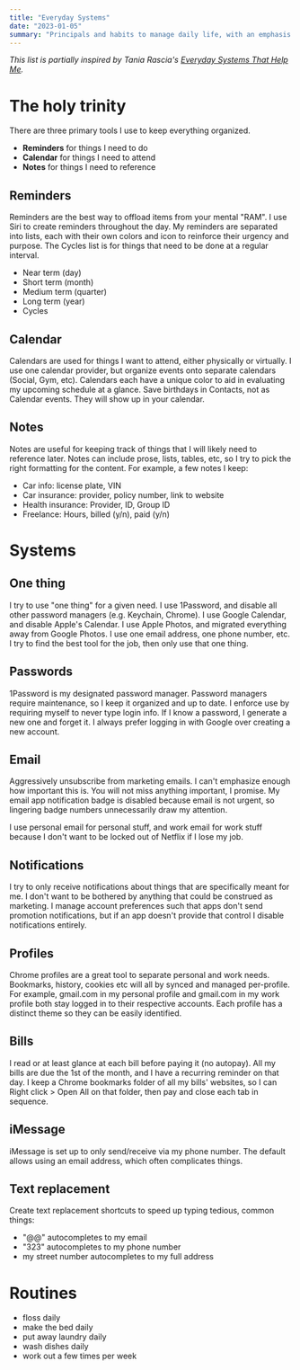 ```yaml
---
title: "Everyday Systems"
date: "2023-01-05"
summary: "Principals and habits to manage daily life, with an emphasis on digital hygiene. Sometimes I stray from these systems, but not often."
---
```


<Notice>

_This list is partially inspired by Tania Rascia's [Everyday Systems That Help Me](https://www.taniarascia.com/everyday-systems/)._

</Notice>

# The holy trinity

There are three primary tools I use to keep everything organized.

- **Reminders** for things I need to do
- **Calendar** for things I need to attend
- **Notes** for things I need to reference

## Reminders

Reminders are the best way to offload items from your mental "RAM". I use Siri to create reminders throughout the day. My reminders are separated into lists, each with their own colors and icon to reinforce their urgency and purpose. The Cycles list is for things that need to be done at a regular interval.

- Near term (day)
- Short term (month)
- Medium term (quarter)
- Long term (year)
- Cycles

## Calendar

Calendars are used for things I want to attend, either physically or virtually. I use one calendar provider, but organize events onto separate calendars (Social, Gym, etc). Calendars each have a unique color to aid in evaluating my upcoming schedule at a glance. Save birthdays in Contacts, not as Calendar events. They will show up in your calendar.

## Notes

Notes are useful for keeping track of things that I will likely need to reference later. Notes can include prose, lists, tables, etc, so I try to pick the right formatting for the content. For example, a few notes I keep:

- Car info: license plate, VIN
- Car insurance: provider, policy number, link to website
- Health insurance: Provider, ID, Group ID
- Freelance: Hours, billed (y/n), paid (y/n)

# Systems

## One thing

I try to use "one thing" for a given need. I use 1Password, and disable all other password managers (e.g. Keychain, Chrome). I use Google Calendar, and disable Apple's Calendar. I use Apple Photos, and migrated everything away from Google Photos. I use one email address, one phone number, etc. I try to find the best tool for the job, then only use that one thing.

## Passwords

1Password is my designated password manager. Password managers require maintenance, so I keep it organized and up to date. I enforce use by requiring myself to never type login info. If I know a password, I generate a new one and forget it. I always prefer logging in with Google over creating a new account.

## Email

Aggressively unsubscribe from marketing emails. I can't emphasize enough how important this is. You will not miss anything important, I promise. My email app notification badge is disabled because email is not urgent, so lingering badge numbers unnecessarily draw my attention.

I use personal email for personal stuff, and work email for work stuff because I don't want to be locked out of Netflix if I lose my job.

## Notifications

I try to only receive notifications about things that are specifically meant for me. I don't want to be bothered by anything that could be construed as marketing. I manage account preferences such that apps don't send promotion notifications, but if an app doesn't provide that control I disable notifications entirely.

## Profiles

Chrome profiles are a great tool to separate personal and work needs. Bookmarks, history, cookies etc will all by synced and managed per-profile. For example, gmail.com in my personal profile and gmail.com in my work profile both stay logged in to their respective accounts. Each profile has a distinct theme so they can be easily identified.

## Bills

I read or at least glance at each bill before paying it (no autopay). All my bills are due the 1st of the month, and I have a recurring reminder on that day. I keep a Chrome bookmarks folder of all my bills' websites, so I can Right click > Open All on that folder, then pay and close each tab in sequence.

## iMessage

iMessage is set up to only send/receive via my phone number. The default allows using an email address, which often complicates things.

## Text replacement

Create text replacement shortcuts to speed up typing tedious, common things:

- "@@" autocompletes to my email
- "323" autocompletes to my phone number
- my street number autocompletes to my full address

# Routines

- floss daily
- make the bed daily
- put away laundry daily
- wash dishes daily
- work out a few times per week
